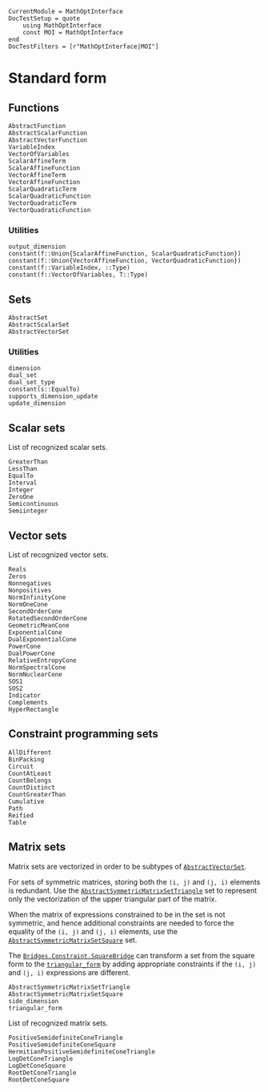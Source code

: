 ```@meta
CurrentModule = MathOptInterface
DocTestSetup = quote
    using MathOptInterface
    const MOI = MathOptInterface
end
DocTestFilters = [r"MathOptInterface|MOI"]
```

# Standard form

## Functions

```@docs
AbstractFunction
AbstractScalarFunction
AbstractVectorFunction
VariableIndex
VectorOfVariables
ScalarAffineTerm
ScalarAffineFunction
VectorAffineTerm
VectorAffineFunction
ScalarQuadraticTerm
ScalarQuadraticFunction
VectorQuadraticTerm
VectorQuadraticFunction
```

### Utilities

```@docs
output_dimension
constant(f::Union{ScalarAffineFunction, ScalarQuadraticFunction})
constant(f::Union{VectorAffineFunction, VectorQuadraticFunction})
constant(f::VariableIndex, ::Type)
constant(f::VectorOfVariables, T::Type)
```

## Sets

```@docs
AbstractSet
AbstractScalarSet
AbstractVectorSet
```

### Utilities

```@docs
dimension
dual_set
dual_set_type
constant(s::EqualTo)
supports_dimension_update
update_dimension
```

## Scalar sets

List of recognized scalar sets.
```@docs
GreaterThan
LessThan
EqualTo
Interval
Integer
ZeroOne
Semicontinuous
Semiinteger
```

## Vector sets

List of recognized vector sets.
```@docs
Reals
Zeros
Nonnegatives
Nonpositives
NormInfinityCone
NormOneCone
SecondOrderCone
RotatedSecondOrderCone
GeometricMeanCone
ExponentialCone
DualExponentialCone
PowerCone
DualPowerCone
RelativeEntropyCone
NormSpectralCone
NormNuclearCone
SOS1
SOS2
Indicator
Complements
HyperRectangle
```

## Constraint programming sets

```@docs
AllDifferent
BinPacking
Circuit
CountAtLeast
CountBelongs
CountDistinct
CountGreaterThan
Cumulative
Path
Reified
Table
```

## Matrix sets

Matrix sets are vectorized in order to be subtypes of
[`AbstractVectorSet`](@ref).

For sets of symmetric matrices, storing both the
`(i, j)` and `(j, i)` elements is redundant. Use the
[`AbstractSymmetricMatrixSetTriangle`](@ref) set to represent only the
vectorization of the upper triangular part of the matrix.

When the matrix of expressions constrained to be in the set is not symmetric,
and hence additional constraints are needed to force the equality of the
`(i, j)` and `(j, i)` elements, use the
[`AbstractSymmetricMatrixSetSquare`](@ref) set.

The [`Bridges.Constraint.SquareBridge`](@ref) can transform a set from the
square form to the [`triangular_form`](@ref) by adding appropriate constraints
if the `(i, j)` and `(j, i)` expressions are different.

```@docs
AbstractSymmetricMatrixSetTriangle
AbstractSymmetricMatrixSetSquare
side_dimension
triangular_form
```

List of recognized matrix sets.
```@docs
PositiveSemidefiniteConeTriangle
PositiveSemidefiniteConeSquare
HermitianPositiveSemidefiniteConeTriangle
LogDetConeTriangle
LogDetConeSquare
RootDetConeTriangle
RootDetConeSquare
```
